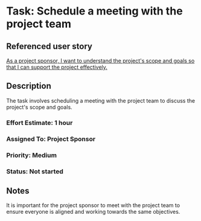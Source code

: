 # Task: Schedule a meeting with the project team

## Referenced user story
[As a project sponsor, I want to understand the project's scope and goals so that I can support the project effectively.](../story_3.md)

## Description
The task involves scheduling a meeting with the project team to discuss the project's scope and goals.

### Effort Estimate: 1 hour

### Assigned To: Project Sponsor

### Priority: Medium

### Status: Not started

## Notes
It is important for the project sponsor to meet with the project team to ensure everyone is aligned and working towards the same objectives.